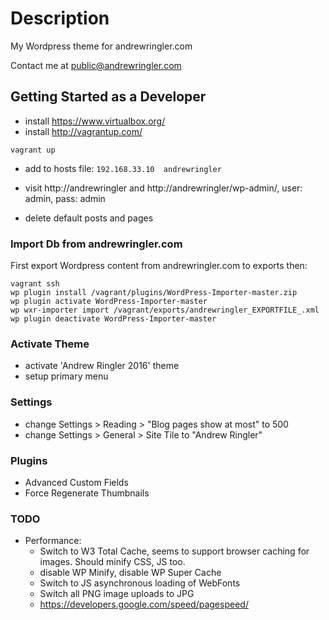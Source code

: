# Description
My Wordpress theme for andrewringler.com

Contact me at [public@andrewringler.com](mailto:public@andrewringler.com "public@andrewringler.com")

## Getting Started as a Developer
* install https://www.virtualbox.org/
* install http://vagrantup.com/

`vagrant up`

* add to hosts file:
`192.168.33.10	andrewringler`

* visit http://andrewringler and http://andrewringler/wp-admin/, user: admin, pass: admin
* delete default posts and pages

### Import Db from andrewringler.com
First export Wordpress content from andrewringler.com to exports then:

    vagrant ssh
    wp plugin install /vagrant/plugins/WordPress-Importer-master.zip
    wp plugin activate WordPress-Importer-master
    wp wxr-importer import /vagrant/exports/andrewringler_EXPORTFILE_.xml
    wp plugin deactivate WordPress-Importer-master

### Activate Theme
* activate 'Andrew Ringler 2016' theme
* setup primary menu

### Settings
* change Settings > Reading > "Blog pages show at most" to 500
* change Settings > General > Site Tile to "Andrew Ringler"

### Plugins
* Advanced Custom Fields
* Force Regenerate Thumbnails

### TODO
* Performance:
  * Switch to W3 Total Cache, seems to support browser caching for images. Should minify CSS, JS too.
  * disable WP Minify, disable WP Super Cache
  * Switch to JS asynchronous loading of WebFonts
  * Switch all PNG image uploads to JPG
  * https://developers.google.com/speed/pagespeed/
